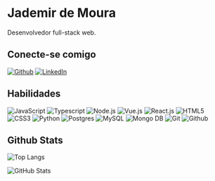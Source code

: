 # Jademir de Moura
Desenvolvedor full-stack web.

## Conecte-se comigo
[![Github](https://img.shields.io/badge/Github-000?style=for-the-badge&logo=github)](https://github.com/jademirf)
[![LinkedIn](https://img.shields.io/badge/LinkedIn-000?style=for-the-badge&logo=linkedin&logoColor=0E76A8)](https://www.linkedin.com/in/jademirf/)

## Habilidades 
![JavaScript](https://img.shields.io/badge/JavaScript-000?style=for-the-badge&logo=javascript)
![Typescript](https://img.shields.io/badge/Typescript-000?style=for-the-badge&logo=typescript)
![Node.js](https://img.shields.io/badge/Node.js-000?style=for-the-badge&logo=node.js)
![Vue.js](https://img.shields.io/badge/Vue.js-000?style=for-the-badge&logo=vue.js)
![React.js](https://img.shields.io/badge/React.js-000?style=for-the-badge&logo=react)
![HTML5](https://img.shields.io/badge/HTML5-000?style=for-the-badge&logo=html5)
![CSS3](https://img.shields.io/badge/CSS3-000?style=for-the-badge&logo=css3&logoColor=264CE4)
![Python](https://img.shields.io/badge/Python-000?style=for-the-badge&logo=python)
![Postgres](https://img.shields.io/badge/postgres-000?style=for-the-badge&logo=postgresql)
![MySQL](https://img.shields.io/badge/mysql-000?style=for-the-badge&logo=mysql)
![Mongo DB](https://img.shields.io/badge/mongo_db-000?style=for-the-badge&logo=mongodb)
![Git](https://img.shields.io/badge/Git-000?style=for-the-badge&logo=git)
![Github](https://img.shields.io/badge/Github-000?style=for-the-badge&logo=Github)
## Github Stats
![Top Langs](https://github-readme-stats-git-masterrstaa-rickstaa.vercel.app/api/top-langs/?username=jademirf&layout=compact&bg_color=000&border_color=30A3DC&title_color=E94D5F&text_color=FFF)

![GitHub Stats](https://github-readme-stats.vercel.app/api?username=jademirf&theme=transparent&bg_color=000&border_color=30A3DC&show_icons=true&icon_color=30A3DC&title_color=E94D5F&text_color=FFF)
